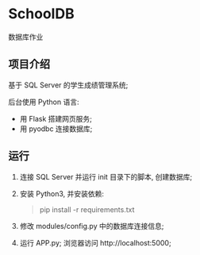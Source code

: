 # SchoolDB
数据库作业

## 项目介绍

基于 SQL Server 的学生成绩管理系统;

后台使用 Python 语言:

- 用 Flask 搭建网页服务;
- 用 pyodbc 连接数据库;

## 运行

1. 连接 SQL Server 并运行 init 目录下的脚本, 创建数据库;

2. 安装 Python3, 并安装依赖:

    > pip install -r requirements.txt

3. 修改 modules/config.py 中的数据库连接信息;

4. 运行 APP.py; 浏览器访问 http://localhost:5000;